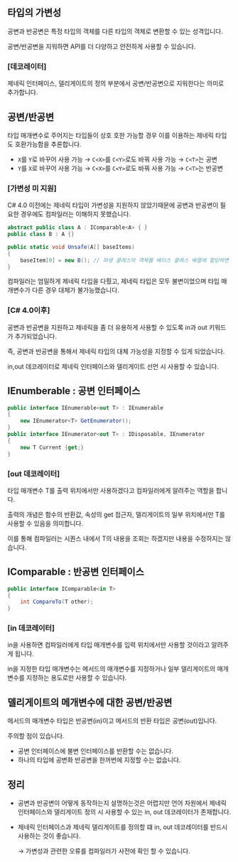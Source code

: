 ## 타입의 가변성

공변과 반공변은 특정 타입의 객체를 다른 타입의 객체로 변환할 수 있는 성격입니다.

공변/반공변을 지워하면 API를 더 다양하고 안전하게 사용할 수 있습니다.

### [데코레이터]

제네릭 인터페이스, 델리게이트의 정의 부분에서 공변/반공변으로 지워한다는 의미로 추가합니다.

## 공변/반공변

타입 매개변수로 주어지는 타입들이 상호 호한 가능할 경우 이를 이용하는 제네릭 타입도 호환가능함을 추론합니다.

- `X`를 `Y`로 바꾸어 사용 가능 → `C<X>`를 `C<Y>`로도 바꿔 사용 가능 → `C<T>`는 공변
- `Y`를 `X`로 바꾸어 사용 가능 → `C<X>`를 `C<Y>`로도 바꿔 사용 가능 → `C<T>`는 반공변

### [가변성 미 지원]

C# 4.0 이전에는 제네릭 타입이 가변성을 지원하지 않았기때문에 공변과 반공변이 필요한 경우에도 컴파일러는 이해하지 못했습니다.

```csharp
abstract public class A : IComparable<A> { }
public class B : A {}

public static void Unsafe(A[] baseItems)
{
	baseItem[0] = new B(); // 파생 클래스의 객체를 베이스 클래스 배열에 할당하면 예외 발생
}
```

컴파일러는 엄밀하게 제네릭 타입을 다뤘고, 제네릭 타입은 모두 불변이었으며 타입 매개변수가 다른 경우 대체가 불가능했습니다.

### [C# 4.0이후]

공변과 반공변을 지원하고 제네릭을 좀 더 유용하게 사용할 수 있도록 in과 out 키워드가 추가되었습니다.

즉, 공변과 반공변을 통해서 제네릭  타입의 대체 가능성을 지정할 수 있게 되었습니다.

in,out 데코레이터로 제네릭 인터페이스와 델리게이트 선언 시 사용할 수 있습니다.

## IEnumberable<T> : 공변 인터페이스

```csharp
public interface IEnumerable<out T> : IEnumerable
{
	new IEnumerator<T> GetEnumerator();
}
public interface IEnumerator<out T> : IDisposable, IEnumerator
{
	new T Current {get;}
}
```

### [out 데코레이터]

타입 매개변수 T를 출력 위치에서만 사용하겠다고 컴파일러에게 알려주는 역할을 합니다.

출력의 개념은 함수의 반환값, 속성의 get 접근자, 델리게이트의 일부 위치에서만 T를 사용할 수 있음을 의미합니다.

이를 통해 컴파일러는 시퀀스 내에서 T의 내용을 조회는 하겠지만 내용을 수정하지는 않습니다.

## IComparable<T> : 반공변 인터페이스

```csharp
public interface IComparable<in T>
{
	int CompareTo(T other);
}
```

### [in 데코레이터]

in을 사용하면 컴파일러에게 타입 매개변수를 입력 위치에서만 사용할 것이라고 알려주게 됩니다.

in을 지정한 타입 매개변수는 메서드의 매개변수를 지정하거나 일부 델리게이트의 매개변수를 지정하는 용도로만 사용할 수 있습니다.

## 델리게이트의 메개변수에 대한 공변/반공변

메서드의 매개변수 타입은 반공변(in)이고 메서드의 반환 타입은 공변(out)입니다.

주의할 점이 있습니다.

- 공변 인터페이스에 불변 인터페이스를 반환할 수는 없습니다.
- 하나의 타입에 공변화 반공변을 한꺼번에 지정할 수는 없습니다.

## 정리

- 공변과 반공변이 어떻게 동작하는지 설명하는것은 어렵지만 언어 차원에서 제네릭 인터페이스와 델리게이트 정의 시 사용할 수 있는 in, out 데코레이터가 존재합니다.
- 제네릭 인터페이스과 제네릭 델리게이트를 정의할 떄 in, out 데코레이터를 반드시 사용하는 것이 좋습니다.
    
    → 가변성과 관련한 오류를 컴파일러가 사전에 확인 할 수 있습니다.
